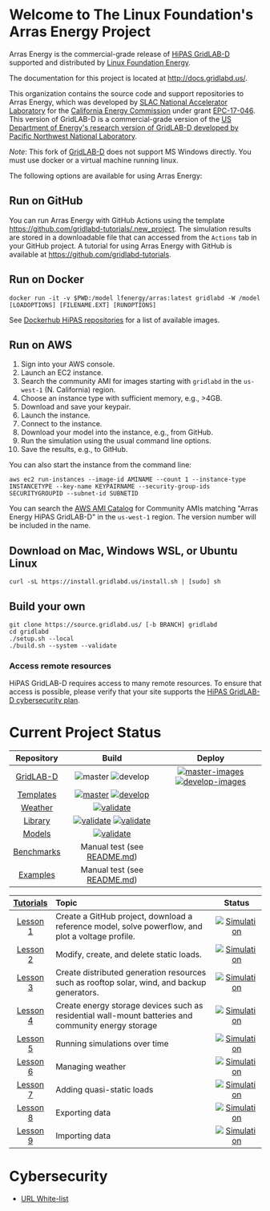 # Welcome to The Linux Foundation's Arras Energy Project

Arras Energy is the commercial-grade release of [HiPAS GridLAB-D](https://www.energizeinnovation.fund/projects/hipas-gridlab-d-high-performance-agent-based-simulation-using-gridlab-d) supported and distributed by [Linux Foundation Energy](https://lfenergy.org).

The documentation for this project is located at http://docs.gridlabd.us/.

This organization contains the source code and support repositories to Arras Energy, which was developed by [SLAC National Accelerator Laboratory](https://slac.stanford.edu) for the [California Energy Commission](https://www.energy.ca.gov) under grant [EPC-17-046](https://www.energy.ca.gov/filebrowser/download/1147).  This version of GridLAB-D is a commercial-grade version of the [US Department of Energy's research version of GridLAB-D developed by Pacific Northwest National Laboratory](https://github.com/gridlab-d/gridlab-d).

*Note*: This fork of [GridLAB-D](https://github.com/gridlab-d/gridlab-d) does not support MS Windows directly. You must use docker or a virtual machine running linux.

The following options are available for using Arras Energy:

## Run on GitHub

You can run Arras Energy with GitHub Actions using the template https://github.com/gridlabd-tutorials/.new_project. The simulation results are stored in a downloadable file that can accessed from the `Actions` tab in your GitHub project. A tutorial for using Arras Energy with GitHub is available at https://github.com/gridlabd-tutorials.

## Run on Docker

~~~
docker run -it -v $PWD:/model lfenergy/arras:latest gridlabd -W /model [LOADOPTIONS] [FILENAME.EXT] [RUNOPTIONS]
~~~

See [Dockerhub HiPAS repositories](https://hub.docker.com/r/hipas/gridlabd/tags) for a list of available images.

## Run on AWS

1. Sign into your AWS console.
2. Launch an EC2 instance.
3. Search the community AMI for images starting with `gridlabd` in the `us-west-1` (N. California) region.
4. Choose an instance type with sufficient memory, e.g., >4GB.
5. Download and save your keypair.
6. Launch the instance.
7. Connect to the instance.
8. Download your model into the instance, e.g., from GitHub.
9. Run the simulation using the usual command line options.
10. Save the results, e.g., to GitHub.

You can also start the instance from the command line:

~~~
aws ec2 run-instances --image-id AMINAME --count 1 --instance-type INSTANCETYPE --key-name KEYPAIRNAME --security-group-ids SECURITYGROUPID --subnet-id SUBNETID
~~~

You can search the [AWS AMI Catalog](https://us-west-1.console.aws.amazon.com/ec2/home?AMICatalog%3A=&region=us-west-1#AMICatalog:) for Community AMIs matching "Arras Energy HiPAS GridLAB-D" in the `us-west-1` region. The version number will be included in the name.

## Download on Mac, Windows WSL, or Ubuntu Linux

~~~
curl -sL https://install.gridlabd.us/install.sh | [sudo] sh
~~~

## Build your own

~~~
git clone https://source.gridlabd.us/ [-b BRANCH] gridlabd
cd gridlabd
./setup.sh --local
./build.sh --system --validate
~~~

### Access remote resources

HiPAS GridLAB-D requires access to many remote resources. To ensure that access is possible, please verify that your site supports the [HiPAS GridLAB-D cybersecurity plan](/CYBERSECURITY.md).

# Current Project Status

| Repository | Build | Deploy |
| :---: | :---: | :---: |
| [GridLAB-D](https://github.com/arras-energy/gridlabd) | ![master](https://github.com/arras-energy/gridlabd/actions/workflows/master.yml/badge.svg?branch=master) ![develop](https://github.com/arras-energy/gridlabd/workflows/develop/badge.svg?branch=develop) | [![master-images](https://github.com/arras-energy/gridlabd/actions/workflows/master-image.yml/badge.svg)](https://github.com/arras-energy/gridlabd/actions/workflows/master-image.yml) [![develop-images](https://github.com/arras-energy/gridlabd/actions/workflows/develop-image.yml/badge.svg)](https://github.com/arras-energy/gridlabd/actions/workflows/develop-image.yml) |
| [Templates](https://github.com/arras-energy/gridlabd-template) | [![master](https://github.com/arras-energy/gridlabd-template/actions/workflows/master.yml/badge.svg)](https://github.com/arras-energy/gridlabd-template/actions/workflows/master.yml) [![develop](https://github.com/arras-energy/gridlabd-template/actions/workflows/develop.yml/badge.svg)](https://github.com/arras-energy/gridlabd-template/actions/workflows/develop.yml)
| [Weather](https://github.com/arras-energy/gridlabd-weather) | [![validate](https://github.com/arras-energy/gridlabd-weather/actions/workflows/validate.yml/badge.svg)](https://github.com/arras-energy/gridlabd-weather/actions/workflows/validate.yml)
| [Library](https://github.com/arras-energy/gridlabd-library) | [![validate](https://github.com/arras-energy/gridlabd-library/actions/workflows/master.yml/badge.svg)](https://github.com/arras-energy/gridlabd-library/actions/workflows/master.yml) [![validate](https://github.com/arras-energy/gridlabd-library/actions/workflows/develop.yml/badge.svg)](https://github.com/arras-energy/gridlabd-library/actions/workflows/develop.yml)
| [Models](https://github.com/arras-energy/gridlabd-models) | [![validate](https://github.com/arras-energy/gridlabd-models/actions/workflows/validate.yml/badge.svg)](https://github.com/arras-energy/gridlabd-models/actions/workflows/validate.yml)
| [Benchmarks](https://github.com/arras-energy/gridlabd-benchmarks) | Manual test (see [README.md](https://github.com/arras-energy/gridlabd-benchmarks/blob/main/README.md))
| [Examples](https://github.com/arras-energy/gridlabd-examples) | Manual test (see [README.md](https://github.com/arras-energy/gridlabd-examples/blob/master/README.md))

| [Tutorials](https://github.com/gridlabd-tutorials) | Topic | Status |
| :---: | :--- | :---: |
| [Lesson 1](https://github.com/gridlabd-tutorials/lesson-1) | Create a GitHub project, download a reference model, solve powerflow, and plot a voltage profile. | [![Simulation](https://github.com/gridlabd-tutorials/lesson-1/actions/workflows/main.yml/badge.svg)](https://github.com/gridlabd-tutorials/lesson-1/actions/workflows/main.yml)
| [Lesson 2](https://github.com/gridlabd-tutorials/lesson-2) | Modify, create, and delete static loads. | [![Simulation](https://github.com/gridlabd-tutorials/lesson-2/actions/workflows/main.yml/badge.svg)](https://github.com/gridlabd-tutorials/lesson-2/actions/workflows/main.yml)
| [Lesson 3](https://github.com/gridlabd-tutorials/lesson-3) | Create distributed generation resources such as rooftop solar, wind, and backup generators. | [![Simulation](https://github.com/gridlabd-tutorials/lesson-3/actions/workflows/main.yml/badge.svg)](https://github.com/gridlabd-tutorials/lesson-3/actions/workflows/main.yml)
| [Lesson 4](https://github.com/gridlabd-tutorials/lesson-4) | Create energy storage devices such as residential wall-mount batteries and community energy storage | [![Simulation](https://github.com/gridlabd-tutorials/lesson-4/actions/workflows/main.yml/badge.svg)](https://github.com/gridlabd-tutorials/lesson-4/actions/workflows/main.yml)
| [Lesson 5](https://github.com/gridlabd-tutorials/lesson-5) | Running simulations over time | [![Simulation](https://github.com/gridlabd-tutorials/lesson-5/actions/workflows/main.yml/badge.svg)](https://github.com/gridlabd-tutorials/lesson-5/actions/workflows/main.yml)
| [Lesson 6](https://github.com/gridlabd-tutorials/lesson-6) | Managing weather | [![Simulation](https://github.com/gridlabd-tutorials/lesson-6/actions/workflows/main.yml/badge.svg)](https://github.com/gridlabd-tutorials/lesson-6/actions/workflows/main.yml)
| [Lesson 7](https://github.com/gridlabd-tutorials/lesson-7) | Adding quasi-static loads | [![Simulation](https://github.com/gridlabd-tutorials/lesson-7/actions/workflows/main.yml/badge.svg)](https://github.com/gridlabd-tutorials/lesson-7/actions/workflows/main.yml)
| [Lesson 8](https://github.com/gridlabd-tutorials/lesson-8) | Exporting data | [![Simulation](https://github.com/gridlabd-tutorials/lesson-8/actions/workflows/main.yml/badge.svg)](https://github.com/gridlabd-tutorials/lesson-8/actions/workflows/main.yml)
| [Lesson 9](https://github.com/gridlabd-tutorials/lesson-9) | Importing data | [![Simulation](https://github.com/gridlabd-tutorials/lesson-9/actions/workflows/main.yml/badge.svg)](https://github.com/gridlabd-tutorials/lesson-9/actions/workflows/main.yml)

# Cybersecurity

* [URL White-list](../CYBERSECURITY.md)
